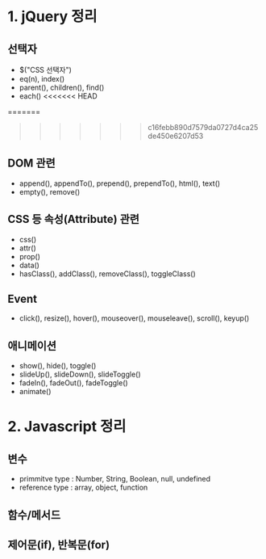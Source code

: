 # 1. jQuery 정리

## 선택자
- $("CSS 선택자")
- eq(n), index()
- parent(), children(), find()
- each()
<<<<<<< HEAD

=======
>>>>>>> c16febb890d7579da0727d4ca25de450e6207d53
## DOM 관련
- append(), appendTo(), prepend(), prependTo(), html(), text()
- empty(), remove()

## CSS 등 속성(Attribute) 관련
- css()
- attr()
- prop()
- data()
- hasClass(), addClass(), removeClass(), toggleClass()

## Event
- click(), resize(), hover(), mouseover(), mouseleave(), scroll(), keyup()

## 애니메이션
- show(), hide(), toggle()
- slideUp(), slideDown(), slideToggle()
- fadeIn(), fadeOut(), fadeToggle()
- animate()

# 2. Javascript 정리

## 변수
- primmitve type : Number, String, Boolean, null, undefined
- reference type : array, object, function

## 함수/메서드

## 제어문(if), 반복문(for)
